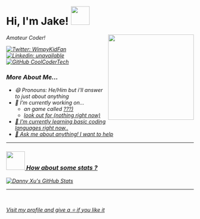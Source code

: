 <h1> Hi, I'm Jake! <img src="https://media.giphy.com/media/6NIC5qDsDC5uE/giphy.gif" width="50"></h1>
<img align='right' src="https://media.giphy.com/media/d9IfL7seBexHLct75B/giphy.gif" width="230">
<p><em>Amateur Coder!</p>

[![Twitter: WimpyKidFan](https://img.shields.io/twitter/follow/ScratchIhate?style=social)](https://twitter.com/8xuyanrong) <br/>
[![Linkedin: unavailable](https://img.shields.io/badge/-Deleted-blue?style=flat-square&logo=Linkedin&logoColor=white&link=https://www.linkedin.com/in/delete/)](https://www.linkedin.com/in/deleted/) <br/>
[![GitHub CoolCoderTech](https://img.shields.io/github/followers/CoolCoderTech?label=follow&style=social)](https://github.com/CoolCoderTech) <br/>

### More About Me...
+ 😄 Pronouns: He/Him but i'll answer to just about anything
+ 🔭 I’m currently working on... 
  - an game called <a href="Stupidly.amplifyapp.com/">???)
  - look out for (nothing right now)
+ 🌱 I’m currently learning basic coding languages right now,.
+ 💬 Ask me about anything! I want to help

*****
### <img src="https://media.giphy.com/media/VgCDAzcKvsR6OM0uWg/giphy.gif" width="50"> How about some stats ?
![Danny Xu's GitHub Stats](https://github-readme-stats.vercel.app/api?username=yanrongxu&hide=["stars"]&show_icons=true)
*****
<br/>
<p>Visit my profile and give a ⭐️ if you like it</p> 
